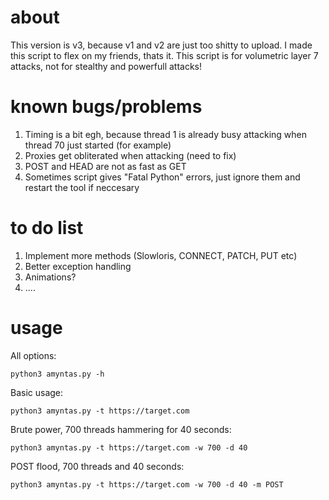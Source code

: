 # about
This version is v3, because v1 and v2 are just too shitty to upload. I made this script to flex on my friends, thats it.
This script is for volumetric layer 7 attacks, not for stealthy and powerfull attacks!

# known bugs/problems
1. Timing is a bit egh, because thread 1 is already busy attacking when thread 70 just started (for example)
2. Proxies get obliterated when attacking (need to fix)
3. POST and HEAD are not as fast as GET
4. Sometimes script gives "Fatal Python" errors, just ignore them and restart the tool if neccesary

# to do list
1. Implement more methods (Slowloris, CONNECT, PATCH, PUT etc)
2. Better exception handling
3. Animations?
4. ....

# usage
All options:
```
python3 amyntas.py -h
```

Basic usage:
```
python3 amyntas.py -t https://target.com
```

Brute power, 700 threads hammering for 40 seconds:
```
python3 amyntas.py -t https://target.com -w 700 -d 40
```

POST flood, 700 threads and 40 seconds:
```
python3 amyntas.py -t https://target.com -w 700 -d 40 -m POST
```
